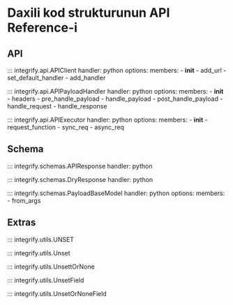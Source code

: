 # Daxili kod strukturunun API Reference-i

## API

::: integrify.api.APIClient
    handler: python
    options:
      members:
        - __init__
        - add_url
        - set_default_handler
        - add_handler

::: integrify.api.APIPayloadHandler
    handler: python
    options:
      members:
        - __init__
        - headers
        - pre_handle_payload
        - handle_payload
        - post_handle_payload
        - handle_request
        - handle_response

::: integrify.api.APIExecutor
    handler: python
    options:
      members:
        - __init__
        - request_function
        - sync_req
        - async_req

## Schema

::: integrify.schemas.APIResponse
    handler: python

::: integrify.schemas.DryResponse
    handler: python

::: integrify.schemas.PayloadBaseModel
    handler: python
    options:
      members:
        - from_args

## Extras

::: integrify.utils.UNSET

::: integrify.utils.Unset

::: integrify.utils.UnsettOrNone

::: integrify.utils.UnsetField

::: integrify.utils.UnsetOrNoneField
